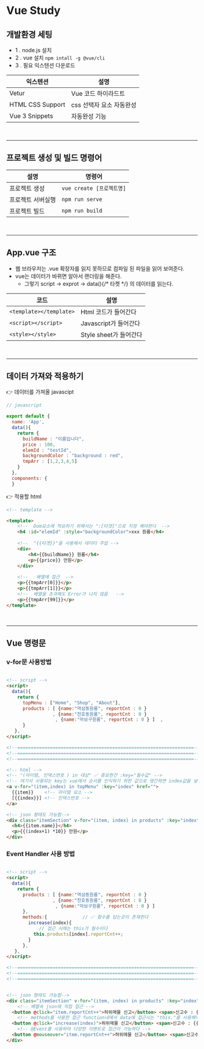 # Vue Study

## 개발환경 세팅
- 1 . node.js 설치
- 2 . vue 설치 `npm intall -g @vue/cli`
- 3 . 필요 익스텐션 다운로드

| 익스텐션           | 설명           |
|----------------|--------------|
| Vetur          | Vue 코드 하이라드트 |
| HTML CSS Support          | css 선택자 요소 자동완성        |
| Vue 3 Snippets | 자동완성 기능         |


<br/>
<hr/>

## 프로젝트 생성 및 빌드 명령어

| 설명               | 명령어                  |
|------------------|----------------------|
| 프로젝트 생성            | `vue create [프로젝트명]` |
| 프로젝트 서버실행 | `npm run serve`      |
| 프로젝트 빌드  | `npm run build`      |

<br/>
<hr/>

## App.vue 구조

- 웹 브라우저는 .vue 확장자를 읽지 못하므로 컴파일 된 파일을 읽어 보여준다.
- vue는 데이터가 바뀌면 알아서 랜더링을 해준다.
  - 그렇기 script -> exprot -> data(){/* 타켓 */} 의 데이터를 읽는다.


| 코드                      | 설명                |
|-------------------------|-------------------|
| `<template></template>` | Html 코드가 들어간다     |
| `<script></script>`     | Javascript가 들어간다  |
| `<style></style>`       | Style sheet가 들어간다 |

<br/>
<hr/>

## 데이터 가져와 적용하기

👉 데이터를 가져올 javascipt
```javascript
// javascript

export default {
  name: 'App',
  data(){     
    return {
      buildName : "이름입니다",
      price : 100,
      elemId : "testId",
      backgroundColor : "background : red",
      tmpArr : [1,2,3,4,5]   
    }
  },
  components: {
  }
```

👉 적용할 html
```html
<!-- template -->

<template>
    <!--  Dom요소에 적요하기 위해서는 ":[타겟]"으로 지정 해야한다  -->
    <h4 :id="elemId" :style="backgroundColor">xxx 원룸</h4>
    
    <!--  "{{타겟}}"을 사용해서 데이터 주입 -->
    <div>
        <h4>{{buildName}} 원룸</h4>
        <p>{{price}} 만원</p>
    </div>
    
    <!--   배열에 접근  -->
    <p>{{tmpArr[0]}}</p>
    <p>{{tmpArr[1]}}</p>
    <!--  배열을 초과해도 Error가 나지 않음   -->
    <p>{{tmpArr[99]}}</p> 
</template>
```

<br/>
<hr/>

## Vue 명령문

### v-for문 사용방법
```html

<!-- script -->
<script>
  data(){    
    return {
      topMenu : ["Home", "Shop", "About"],
      products : [ {name:"역삼동원룸", reportCnt : 0 }
                 , {name:"천호동원룸", reportCnt : 0 }
                  , {name:"마보구원룸", reportCnt : 0 } ]  ,
      }
   },   
</script>

<!--=================================================================-->
<!--=================================================================-->
<!--=================================================================-->

<!-- html -->
<!-- "(아이템, 인덱스번호 ) in 대상" ✅ 중요한건 :key="필수값" -->
<!-- 여기서 사용되는 key는 vue에서 순서를 인식하기 위한 값으로 앵간하면 index값을 넣어준다한다 -->
<a v-for="(item,index) in topMenu" :key="index" href="">
  {{item}}    <!-- 아이템 요소 -->
  [{{index}}] <!-- 인덱스번호 -->
</a>

<!-- json 형태도 가능함-->
<div class="itemSection" v-for="(item, index) in products" :key="index">
  <h4>{{item.name}}</h4>
  <p>{{(index+1) *10}} 만원</p>
</div>

```

### Event Handler 사용 방법
```html

<!-- script -->
<script>
  data(){    
    return {
      products : [ {name:"역삼동원룸", reportCnt : 0 }
                 , {name:"천호동원룸", reportCnt : 0 }
                  , {name:"마보구원룸", reportCnt : 0 } ]  
      },
      methods:{             // ✅ 함수를 담는곳이 존재한다
        increase(index){
            // 접근 시에는 this가 필수이다 
          this.products[index].reportCnt++;
        }
      },
   },   
</script>

<!--=================================================================-->
<!--=================================================================-->
<!--=================================================================-->


<!-- json 형태도 가능함-->
<div class="itemSection" v-for="(item, index) in products" :key="index">
    <!-- 배열속 json에 직접 접근 -->
  <button @click="item.reportCnt++">허위매물 신고</button> <span>신고수 : {{reportCnt}}</span>
    <!-- methods를 사용한 접근 function내에서 data에 접근시는 "this."를 사용해야 함  -->
  <button @click="increase(index)">허위매물 신고</button> <span>신고수 : {{item.reportCnt}}</span>
    <!-- @Event를 사용하여 다양한 이벤트로 접근이 가능하다 -->
  <button @mouseover="item.reportCnt++">허위매물 신고</button> <span>신고수 : {{reportCnt}}</span>
</div>

```